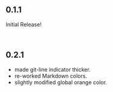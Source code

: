 ## 0.1.1

Initial Release!

<br/>

## 0.2.1

  * made git-line indicator thicker.
  * re-worked Markdown colors.
  * slightly modified global orange color.
